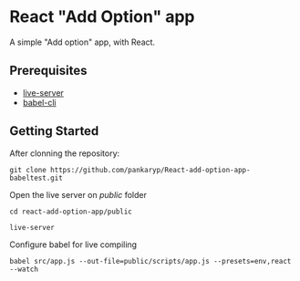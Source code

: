 # React "Add Option" app

A simple "Add option" app, with React.

## Prerequisites

* [live-server](https://www.npmjs.com/package/live-server) 
* [babel-cli](https://www.npmjs.com/package/babel-cli)

## Getting Started

After clonning the repository:

```
git clone https://github.com/pankaryp/React-add-option-app-babeltest.git
```

Open the live server on _public_ folder

```
cd react-add-option-app/public

live-server
```

Configure babel for live compiling

```
babel src/app.js --out-file=public/scripts/app.js --presets=env,react --watch
```

